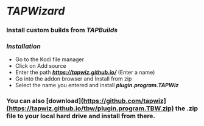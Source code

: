 # _TAPWizard_  
### Install custom builds from _TAPBuilds_  
### _Installation_  
*  Go to the Kodi file manager  
*  Click on Add source  
*  Enter the path **_https://tapwiz.github.io/_**  (Enter a name)  
*  Go into the addon browser and Install from zip  
*  Select the name you entered and install **_plugin.program.TAPWiz_**


### You can also [download](https://github.com/tapwiz](https://tapwiz.github.io/tbw/plugin.program.TBW.zip) the .zip file to your local hard drive and install from there.

